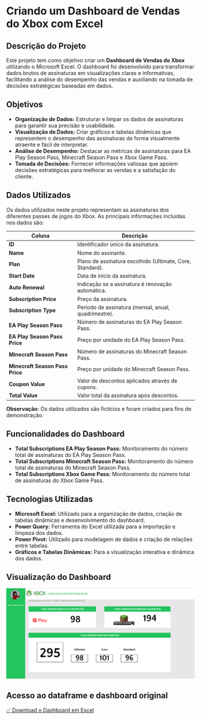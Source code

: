 # Criando um Dashboard de Vendas do Xbox com Excel

## Descrição do Projeto

Este projeto tem como objetivo criar um **Dashboard de Vendas do Xbox** utilizando o Microsoft Excel. O dashboard foi desenvolvido para transformar dados brutos de assinaturas em visualizações claras e informativas, facilitando a análise do desempenho das vendas e auxiliando na tomada de decisões estratégicas baseadas em dados.

## Objetivos

- **Organização de Dados:** Estruturar e limpar os dados de assinaturas para garantir sua precisão e usabilidade.
- **Visualização de Dados:** Criar gráficos e tabelas dinâmicas que representem o desempenho das assinaturas de forma visualmente atraente e fácil de interpretar.
- **Análise de Desempenho:** Destacar as métricas de assinaturas para EA Play Season Pass, Minecraft Season Pass e Xbox Game Pass.
- **Tomada de Decisões:** Fornecer informações valiosas que apoiem decisões estratégicas para melhorar as vendas e a satisfação do cliente.

## Dados Utilizados

Os dados utilizados neste projeto representam as assinaturas dos diferentes passes de jogos do Xbox. As principais informações incluídas nos dados são:

| **Coluna**                  | **Descrição**                                       |
|-----------------------------|-----------------------------------------------------|
| **ID**                      | Identificador único da assinatura.                 |
| **Name**                    | Nome do assinante.                                  |
| **Plan**                    | Plano de assinatura escolhido (Ultimate, Core, Standard).                      |
| **Start Date**              | Data de início da assinatura.                       |
| **Auto Renewal**            | Indicação se a assinatura é renovação automática.   |
| **Subscription Price**      | Preço da assinatura.                                 |
| **Subscription Type**       | Período de assinatura (mensal, anual, quadrimestre).       |
| **EA Play Season Pass**     | Número de assinaturas do EA Play Season Pass.        |
| **EA Play Season Pass Price** | Preço por unidade do EA Play Season Pass.         |
| **Minecraft Season Pass**   | Número de assinaturas do Minecraft Season Pass.      |
| **Minecraft Season Pass Price** | Preço por unidade do Minecraft Season Pass.    |
| **Coupon Value**            | Valor de descontos aplicados através de cupons.      |
| **Total Value**             | Valor total da assinatura após descontos.            |

**Observação:** Os dados utilizados são fictícios e foram criados para fins de demonstração.

## Funcionalidades do Dashboard

- **Total Subscriptions EA Play Season Pass:** Monitoramento do número total de assinaturas do EA Play Season Pass.
- **Total Subscriptions Minecraft Season Pass:** Monitoramento do número total de assinaturas do Minecraft Season Pass.
- **Total Subscriptions Xbox Game Pass:** Monitoramento do número total de assinaturas do Xbox Game Pass.

## Tecnologias Utilizadas

- **Microsoft Excel:** Utilizado para a organização de dados, criação de tabelas dinâmicas e desenvolvimento do dashboard.
- **Power Query:** Ferramenta do Excel utilizada para a importação e limpeza dos dados.
- **Power Pivot:** Utilizado para modelagem de dados e criação de relações entre tabelas.
- **Gráficos e Tabelas Dinâmicas:** Para a visualização interativa e dinâmica dos dados.

## Visualização do Dashboard

![Dashboard](../imagens/projeto3dio.png)

## Acesso ao dataframe e dashboard original

[✅ Download o Dashboard em Excel](projeto3/Dados.xlsx)
